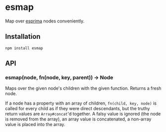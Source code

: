 # esmap

  Map over [esprima] nodes conveniently.

## Installation

    npm install esmap

## API
### esmap(node, fn(node, key, parent)) -> Node

  Maps over the given node's children with the given function.
  Returns a fresh node.

  If a node has a property with an array of children, `fn(child, key, node)` is called for every child as if they were direct descendants, but the truthy return values are `Array#concat`'d together.
  A falsy value is ignored (the node is removed from the array), an array value is concatenated, a non-array value is placed into the array.

[esprima]: http://esprima.org
